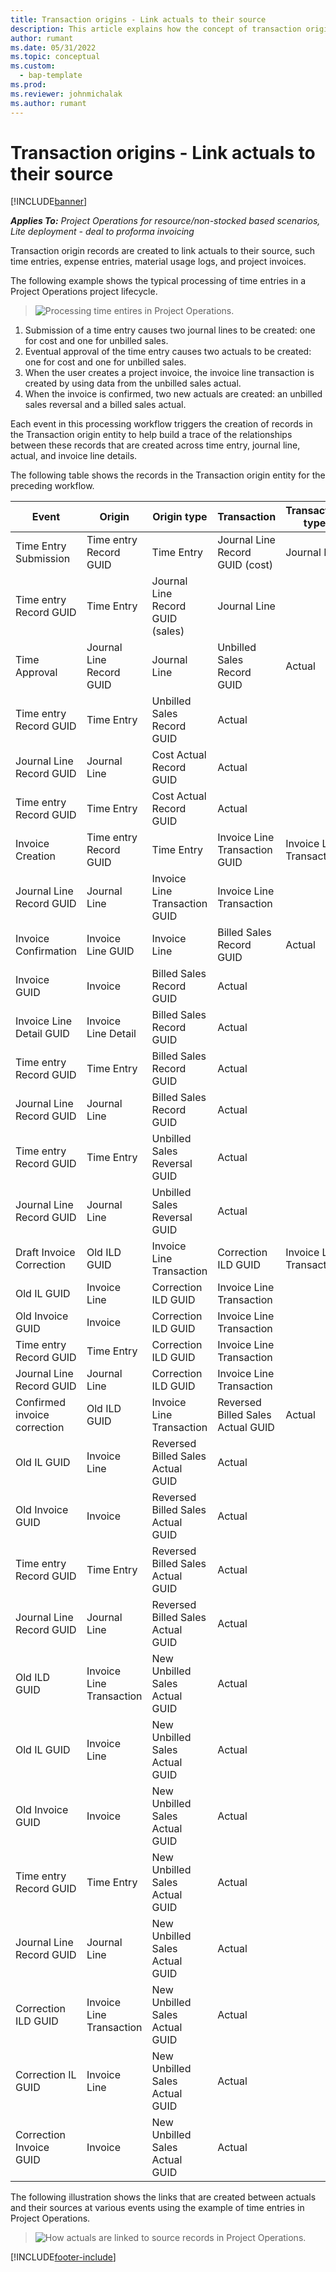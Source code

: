```yaml
---
title: Transaction origins - Link actuals to their source
description: This article explains how the concept of transaction origins is used to link actuals to original source records, such as time entry, expense entry, or material usage logs.
author: rumant
ms.date: 05/31/2022
ms.topic: conceptual
ms.custom: 
  - bap-template
ms.prod:
ms.reviewer: johnmichalak
ms.author: rumant
---
```


# Transaction origins - Link actuals to their source

[!INCLUDE[banner](../includes/banner.md)]

_**Applies To:** Project Operations for resource/non-stocked based scenarios, Lite deployment - deal to proforma invoicing_

Transaction origin records are created to link actuals to their source, such time entries, expense entries, material usage logs, and project invoices.

The following example shows the typical processing of time entries in a Project Operations project lifecycle.

> ![Processing time entires in Project Operations.](media/basic-guide-17.png)
 
1. Submission of a time entry causes two journal lines to be created: one for cost and one for unbilled sales.
2. Eventual approval of the time entry causes two actuals to be created: one for cost and one for unbilled sales.
3. When the user creates a project invoice, the invoice line transaction is created by using data from the unbilled sales actual.
4. When the invoice is confirmed, two new actuals are created: an unbilled sales reversal and a billed sales actual.

Each event in this processing workflow triggers the creation of records in the Transaction origin entity to help build a trace of the relationships between these records that are created across time entry, journal line, actual, and invoice line details.

The following table shows the records in the Transaction origin entity for the preceding workflow.

| Event                        | Origin                   | Origin type                       | Transaction                       | Transaction type         |
|------------------------------|--------------------------|-----------------------------------|-----------------------------------|--------------------------|
| Time Entry Submission        | Time entry Record GUID   | Time Entry                        | Journal Line Record GUID (cost)   | Journal Line             |
| Time entry Record GUID       | Time Entry               | Journal Line Record GUID (sales)  | Journal Line                      |                          |
| Time Approval                | Journal Line Record GUID | Journal Line                      | Unbilled Sales Record GUID        | Actual                   |
| Time entry Record GUID       | Time Entry               | Unbilled Sales Record GUID        | Actual                            |                          |
| Journal Line Record GUID     | Journal Line             | Cost Actual Record GUID           | Actual                            |                          |
| Time entry Record GUID       | Time Entry               | Cost Actual Record GUID           | Actual                            |                          |
| Invoice Creation             | Time entry Record GUID   | Time Entry                        | Invoice Line Transaction GUID     | Invoice Line Transaction |
| Journal Line Record GUID     | Journal Line             | Invoice Line Transaction GUID     | Invoice Line Transaction          |                          |
| Invoice Confirmation         | Invoice Line GUID        | Invoice Line                      | Billed Sales Record GUID          | Actual                   |
| Invoice GUID                 | Invoice                  | Billed Sales Record GUID          | Actual                            |                          |
| Invoice Line Detail GUID     | Invoice Line Detail      | Billed Sales Record GUID          | Actual                            |                          |
| Time entry Record GUID       | Time Entry               | Billed Sales Record GUID          | Actual                            |                          |
| Journal Line Record GUID     | Journal Line             | Billed Sales Record GUID          | Actual                            |                          |
| Time entry Record GUID       | Time Entry               | Unbilled Sales Reversal GUID      | Actual                            |                          |
| Journal Line Record GUID     | Journal Line             | Unbilled Sales Reversal GUID      | Actual                            |                          |
| Draft Invoice Correction     | Old ILD GUID             | Invoice Line Transaction          | Correction ILD GUID               | Invoice Line Transaction |
| Old IL GUID                  | Invoice Line             | Correction ILD GUID               | Invoice Line Transaction          |                          |
| Old Invoice GUID             | Invoice                  | Correction ILD GUID               | Invoice Line Transaction          |                          |
| Time entry Record GUID       | Time Entry               | Correction ILD GUID               | Invoice Line Transaction          |                          |
| Journal Line Record GUID     | Journal Line             | Correction ILD GUID               | Invoice Line Transaction          |                          |
| Confirmed invoice correction | Old ILD GUID             | Invoice Line Transaction          | Reversed Billed Sales Actual GUID | Actual                   |
| Old IL GUID                  | Invoice Line             | Reversed Billed Sales Actual GUID | Actual                            |                          |
| Old Invoice GUID             | Invoice                  | Reversed Billed Sales Actual GUID | Actual                            |                          |
| Time entry Record GUID       | Time Entry               | Reversed Billed Sales Actual GUID | Actual                            |                          |
| Journal Line Record GUID     | Journal Line             | Reversed Billed Sales Actual GUID | Actual                            |                          |
| Old ILD GUID                 | Invoice Line Transaction | New Unbilled Sales Actual GUID    | Actual                            |                          |
| Old IL GUID                  | Invoice Line             | New Unbilled Sales Actual GUID    | Actual                            |                          |
| Old Invoice GUID             | Invoice                  | New Unbilled Sales Actual GUID    | Actual                            |                          |
| Time entry Record GUID       | Time Entry               | New Unbilled Sales Actual GUID    | Actual                            |                          |
| Journal Line Record GUID     | Journal Line             | New Unbilled Sales Actual GUID    | Actual                            |                          |
| Correction ILD GUID          | Invoice Line Transaction | New Unbilled Sales Actual GUID    | Actual                            |                          |
| Correction IL GUID           | Invoice Line             | New Unbilled Sales Actual GUID    | Actual                            |                          |
| Correction Invoice GUID      | Invoice                  | New Unbilled Sales Actual GUID    | Actual                            |                          |


The following illustration shows the links that are created between actuals and their sources at various events using the example of time entries in Project Operations.

> ![How actuals are linked to source records in Project Operations.](media/TransactionOrigins.png)

[!INCLUDE[footer-include](../includes/footer-banner.md)]
